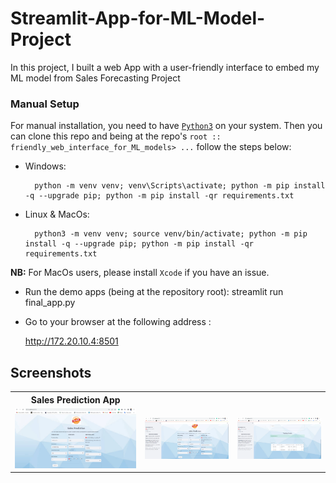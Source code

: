 # Streamlit-App-for-ML-Model-Project
In this project, I built a web App with a user-friendly interface to embed my ML model from Sales Forecasting Project

### Manual Setup

For manual installation, you need to have [`Python3`](https://www.python.org/) on your system. Then you can clone this repo and being at the repo's `root :: friendly_web_interface_for_ML_models> ...`  follow the steps below:

- Windows:
        
        python -m venv venv; venv\Scripts\activate; python -m pip install -q --upgrade pip; python -m pip install -qr requirements.txt  

- Linux & MacOs:
        
        python3 -m venv venv; source venv/bin/activate; python -m pip install -q --upgrade pip; python -m pip install -qr requirements.txt  

**NB:** For MacOs users, please install `Xcode` if you have an issue.



- Run the demo apps (being at the repository root):
        streamlit run final_app.py

 - Go to your browser at the following address :
        
      http://172.20.10.4:8501
        
## Screenshots

<table>
    <tr>
        <th>Sales Prediction App</th>
    </tr>
    <tr>
        <td><img src="./screenshots/1.png"/></td>
        <td><img src="./screenshots/2.png"/></td>
        <td><img src="./screenshots/3.png"/></td>
    </tr>
</table>

